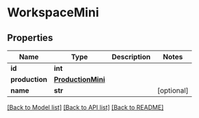 # WorkspaceMini


## Properties

Name | Type | Description | Notes
------------ | ------------- | ------------- | -------------
**id** | **int** |  | 
**production** | [**ProductionMini**](ProductionMini.md) |  | 
**name** | **str** |  | [optional] 

[[Back to Model list]](../#documentation-for-models) [[Back to API list]](../#documentation-for-api-endpoints) [[Back to README]](../)


